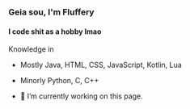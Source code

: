 ### Geia sou, I'm Fluffery
#### I code shit as a hobby lmao

Knowledge in
- Mostly Java, HTML, CSS, JavaScript, Kotlin, Lua
- Minorly Python, C, C++

- 🔭 I’m currently working on this page. 
